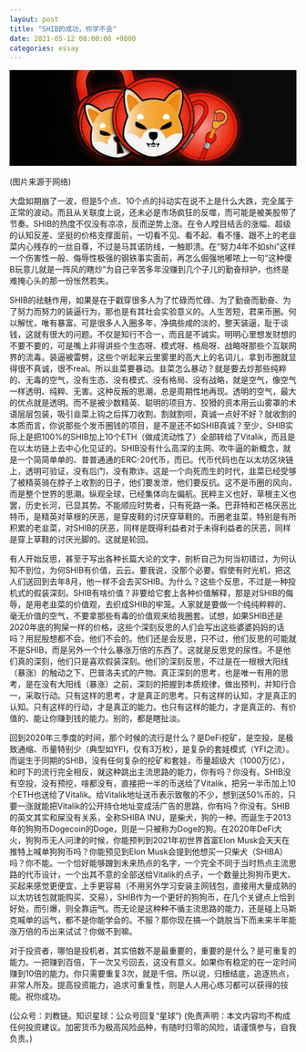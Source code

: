 ```yaml
---
layout: post
title: "SHIB的成功，你学不会"
date: 2021-05-12 08:00:00 +0800
categories: essay
---
```


![](/images/2021/20210512.jpg)

(图片来源于网络)

大盘如期崩了一波，但是5个点、10个点的抖动实在说不上是什么大跌，完全属于正常的波动。而且从关联度上说，还未必是市场疯狂的反噬，而可能是被美股带了节奏。SHIB的热度不仅没有凉凉，反而逆势上涨。在令人瞠目结舌的涨幅、超级的认知反差、坚挺的价格支撑面前，一切看不见、看不起、看不懂、跟不上的老韭菜内心残存的一丝自尊，不过是马其诺防线，一触即溃。在“努力4年不如shi”这样一个伤害性一般、侮辱性极强的钢铁事实面前，再怎么倔强地嘟哝上一句“这种傻B玩意儿就是一阵风的瞎炒”为自己辛苦多年没赚到几个子儿的勤奋辩护，也终是难掩心头的那一份怅然若失。

SHIB的祛魅作用，如果是在于戳穿很多人为了忙碌而忙碌、为了勤奋而勤奋、为了努力而努力的装逼行为，那也是有其社会实验意义的。人生苦短，君来币圈。何以解忧，唯有暴富。可是很多人入圈多年，净搞些咸的淡的，整天装逼，耻于谈钱，这就有很大的问题。不仅是知行不合一，而且是不诚实。明明心里想发财想的不要不要的，可是嘴上非得讲些个生态呀、模式呀、格局呀、战略呀那些个互联网界的流毒。装逼被雷劈，这些个听起来云里雾里的高大上的名词儿，拿到币圈就显得很不真诚，很不real。所以韭菜要暴动。韭菜怎么暴动？就是要去炒那些纯粹的、无毒的空气，没有生态、没有模式、没有格局、没有战略，就是空气，像空气一样透明、纯粹、无害。这种反叛的思潮，总是周期性地再现。透明的空气，最大的优点就是透明。而不是被少数精英、聪明的项目方、狡猾的资本用云山雾罩的术语层层包装，吸引韭菜上钩之后挥刀收割。割就割呗，真诚一点好不好？就收割的本质而言，你说那些个发币圈钱的项目，是不是还不如SHIB真诚？至少，SHIB实际上是把100%的SHIB加上10个ETH（做成流动性了）全部转给了Vitalik，而且是在以太坊链上去中心化见证的。SHIB没有什么高深的主网、吹牛逼的新概念，就是一个简简单单的、普普通通的ERC-20代币，而已。代币代码也在以太坊区块链上，透明可验证，没有后门，没有欺诈。这是一个向死而生的时代，韭菜已经受够了被精英骑在脖子上收割的日子，他们要发泄，他们要反抗。这不是币圈的风向，而是整个世界的思潮。纵观全球，已经集体向左偏航。民粹主义也好，草根主义也罢，历史长河，已显其势。不能顺应时势者，只有死路一条。巴菲特和芒格厌恶比特币，是精英对草根的厌恶，是穿皮鞋的讨厌穿草鞋的。币圈老韭菜，特别是有所积累的老韭菜，对SHIB的厌恶，同样是既得利益者对于未得利益者的厌恶，同样是穿上草鞋的讨厌光脚的。这就是轮回。

有人开始反思，甚至于写出各种长篇大论的文字，剖析自己为何当初错过，为何认知不到位，为何SHIB有价值，云云。要我说，没那个必要。假使有时光机，把这人们送回到去年8月，他一样不会去买SHIB。为什么？这些个反思，不过是一种投机式的假装深刻。SHIB有啥价值？非要给它套上各种价值解释，那是对SHIB的侮辱，是用老韭菜的价值观，去织成SHIB的牢笼。人家就是要做一个纯纯粹粹的、毫无价值的空气，不要拿那些有毒的价值观来给我圈套。试想，如果SHIB还是2020年底的狗屎一样的价格，这些个深刻反思的人们会写出这些婆婆妈妈的话吗？用屁股想都不会。他们不会的。他们还是会反思，只不过，他们反思的可能就不是SHIB，而是另外一个什么暴涨万倍的东西了。这就是反思党的尿性。不是他们真的深刻，他们只是喜欢假装深刻。他们的深刻反思，不过是在一根根大阳线（暴涨）的触动之下、巴普洛夫式的产物。真正深刻的思考，也是唯一有用的思考，是在没有大阳线（暴涨）之前，深刻的把握到本质规律，做出预判，并知行合一，采取行动。只有这样的思考，才是真正的思考。只有这样的认知，才是真正的认知。只有这样的行动，才是真正的能力。也只有这样的能力，才是真正的、有价值的、能让你赚到钱的能力。别的，都是瞎扯淡。

回到2020年三季度的时间，那个时候的流行是什么？是DeFi挖矿，是空投，是极致通缩、币量特别少（典型如YFI，仅有3万枚），是复杂的套娃模式（YFI之流）。而诞生于同期的SHIB，没有任何复杂的挖矿和套娃，币量超级大（1000万亿），和时下的流行完全相反，就这种跳出主流思路的能力，你有吗？你没有。SHIB没有空投，没有预挖，啥都没有，直接把一半的币送给了Vitalik，把另一半币加上10个ETH也送给了Vitalik。给Vitalik地址送币表示致敬的不少，想到送50%币的，只要一涨就能把Vitalik的公开持仓地址变成活广告的思路，你有吗？你没有。SHIB的英文其实和屎没有关系，全称SHIBA INU，是柴犬，狗的一种。而诞生于2013年的狗狗币Dogecoin的Doge，则是一只被称为Doge的狗。在2020年DeFi大火，狗狗币无人问津的时候，你能预判到2021年初世界首富Elon Musk会天天在推特上喊单狗狗币吗？你能预见到Elon Musk会提到他想买一只柴犬（SHIBA）吗？你不能。一个恰好能够蹭到未来热点的名字，一个完全不同于当时热点主流思路的代币设计，一个出其不意的全部送给Vitalik的点子，一个数量比狗狗币更大、买起来感觉更便宜，上手更容易（不用另外学习安装主网钱包，直接用大量成熟的以太坊钱包就能购买、交易），SHIB作为一个更好的狗狗币，在几个关键点上恰到好处，而引爆，则全靠运气。而无论是这种种不循主流思路的能力，还是碰上马斯克喊单的运气，都不是你能学会的。不服？那你现在搞一个跳脱当下而未来半年能涨万倍的币出来试试？你做不到嘛。

对于投资者，哪怕是投机者，其实倍数不是最重要的，重要的是什么？是可重复的能力。一把赚到百倍，下一次又亏回去，这没有意义。如果你有稳定的在一定时间赚到10倍的能力。你只需要重复3次，就是千倍。所以说，归根结底，追逐热点，非常人所及。提高投资能力，追求可重复性，则是人人用心练习都可以获得的技能。祝你成功。

(公众号：刘教链。知识星球：公众号回复“星球”)
(免责声明：本文内容均不构成任何投资建议。加密货币为极高风险品种，有随时归零的风险，请谨慎参与，自我负责。)
